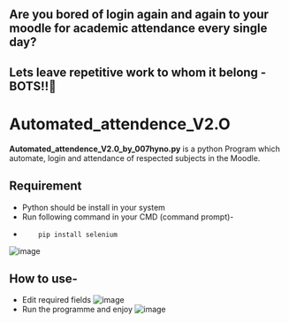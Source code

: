 ## Are you bored of login again and again to your moodle for academic attendance every single day?
## Lets leave repetitive work to whom it belong - BOTS!!🤖
# Automated_attendence_V2.O
<b>Automated_attendence_V2.0_by_007hyno.py</b> is a python Program which automate, login and attendance of respected subjects in the Moodle.
## Requirement
- Python should be install in your system
- Run following command in your CMD (command prompt)-
-         pip install selenium 
 ![image](https://user-images.githubusercontent.com/68294675/149729109-0c042805-2fe0-475e-acdf-6c403379c324.png)

## How to use-
- Edit required fields
 ![image](https://user-images.githubusercontent.com/68294675/149728714-e8bfdf7c-a642-466f-a71a-0aa0522f1847.png)
- Run the programme and enjoy
 ![image](https://user-images.githubusercontent.com/68294675/149729484-83c0e38e-0168-4e7f-afbe-13597a9e04ed.png)

